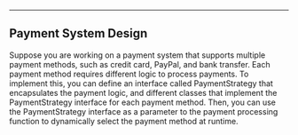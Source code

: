---------------------
Payment System Design
---------------------

Suppose you are working on a payment system that supports multiple payment methods, such as credit card, PayPal, and bank transfer. 
Each payment method requires different logic to process payments. 
To implement this, you can define an interface called PaymentStrategy that encapsulates the payment logic, 
and different classes that implement the PaymentStrategy interface for each payment method. 
Then, you can use the PaymentStrategy interface as a parameter to the payment processing function to dynamically select the payment method at runtime.
